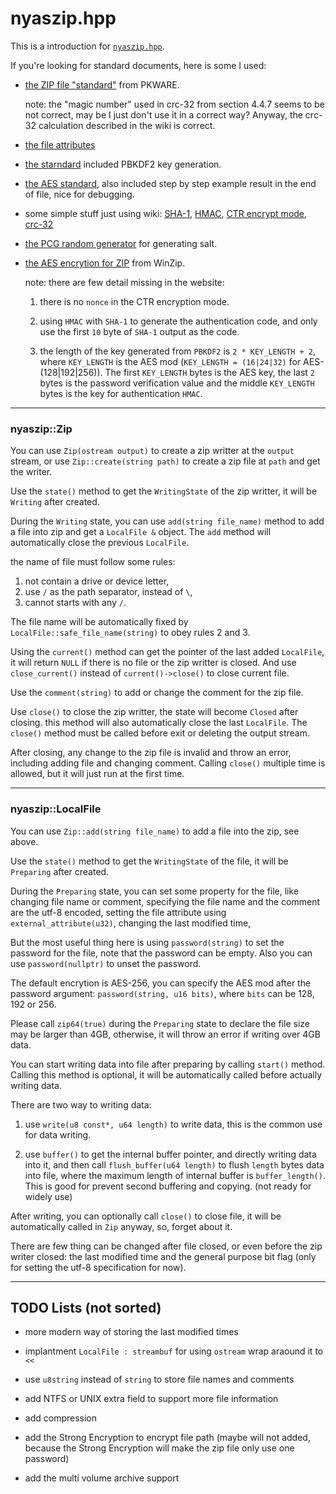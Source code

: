 # nyaszip.hpp

This is a introduction for [`nyaszip.hpp`](nyaszip.hpp).

If you're looking for standard documents, here is some I used:

- [the ZIP file "standard"](https://pkware.cachefly.net/webdocs/casestudies/APPNOTE.TXT) from PKWARE.

    note: the "magic number" used in crc-32 from section 4.4.7 seems to be not correct, may be I just don't use it in a correct way? Anyway, the crc-32 calculation described in the wiki is correct.

- [the file attributes](https://learn.microsoft.com/en-us/windows/win32/fileio/file-attribute-constants)

- [the starndard](http://www.faqs.org/rfcs/rfc2898.html) included PBKDF2 key generation.

- [the AES standard](https://nvlpubs.nist.gov/nistpubs/FIPS/NIST.FIPS.197.pdf), also included step by step example result in the end of file, nice for debugging.

- some simple stuff just using wiki: [SHA-1](https://en.wikipedia.org/wiki/SHA-1), [HMAC](https://en.wikipedia.org/wiki/HMAC), [CTR encrypt mode](https://en.wikipedia.org/wiki/Block_cipher_mode_of_operation), [crc-32](https://en.wikipedia.org/wiki/Cyclic_redundancy_check)

- [the PCG random generator](https://www.pcg-random.org) for generating salt.

- [the AES encrytion for ZIP](http://www.winzip.com/aes_info.htm) from WinZip.

    note: there are few detail missing in the website:

    1. there is no `nonce` in the CTR encryption mode.

    2. using `HMAC` with `SHA-1` to generate the authentication code, and only use the first `10` byte of `SHA-1` output as the code.

    3. the length of the key generated from `PBKDF2` is `2 * KEY_LENGTH + 2`, where `KEY_LENGTH` is the AES mod (`KEY_LENGTH = (16|24|32)` for AES-(128|192|256)). The first `KEY_LENGTH` bytes is the AES key, the last `2` bytes is the password verification value and the middle `KEY_LENGTH` bytes is the key for authentication `HMAC`.

---

### nyaszip::Zip

You can use `Zip(ostream output)` to create a zip writter at the `output` stream, or use `Zip::create(string path)` to create a zip file at `path` and get the writer.

Use the `state()` method to get the `WritingState` of the zip writter, it will be `Writing` after created.

During the `Writing` state, you can use `add(string file_name)` method to add a file into zip and get a `LocalFile &` object. The `add` method will automatically close the previous `LocalFile`.

the name of file must follow some rules:

1. not contain a drive or device letter,
2. use `/` as the path separator, instead of `\`,
3. cannot starts with any `/`.

The file name will be automatically fixed by `LocalFile::safe_file_name(string)` to obey rules 2 and 3.

Using the `current()` method can get the pointer of the last added `LocalFile`, it will return `NULL` if there is no file or the zip writter is closed. And use `close_current()` instead of `current()->close()` to close current file.

Use the `comment(string)` to add or change the comment for the zip file.

Use `close()` to close the zip writter, the state will become `Closed` after closing. this method will also automatically close the last `LocalFile`. The `close()` method must be called before exit or deleting the output stream.

After closing, any change to the zip file is invalid and throw an error, including adding file and changing comment. Calling `close()` multiple time is allowed, but it will just run at the first time.

---

### nyaszip::LocalFile

You can use `Zip::add(string file_name)` to add a file into the zip, see above.

Use the `state()` method to get the `WritingState` of the file, it will be `Preparing` after created.

During the `Preparing` state, you can set some property for the file, like changing file name or comment, specifying the file name and the comment are the utf-8 encoded, setting the file attribute using `external_attribute(u32)`, changing the last modified time,

But the most useful thing here is using `password(string)` to set the password for the file, note that the password can be empty. Also you can use `password(nullptr)` to unset the password.

The default encrytion is AES-256, you can specify the AES mod after the password argument: `password(string, u16 bits)`, where `bits` can be 128, 192 or 256.

Please call `zip64(true)` during the `Preparing` state to declare the file size may be larger than 4GB, otherwise, it will throw an error if writing over 4GB data.

You can start writing data into file after preparing by calling `start()` method. Calling this method is optional, it will be automatically called before actually writing data.

There are two way to writing data:

1. use `write(u8 const*, u64 length)` to write data, this is the common use for data writing.

2. use `buffer()` to get the internal buffer pointer, and directly writing data into it, and then call `flush_buffer(u64 length)` to flush `length` bytes data into file, where the maximum length of internal buffer is `buffer_length()`. This is good for prevent second buffering and copying. (not ready for widely use)

After writing, you can optionally call `close()` to close file, it will be automatically called in `Zip` anyway, so, forget about it.

There are few thing can be changed after file closed, or even before the zip writer closed: the last modified time and the general purpose bit flag (only for setting the utf-8 specification for now).

---

## TODO Lists (not sorted)

- more modern way of storing the last modified times

- implantment `LocalFile : streambuf` for using `ostream` wrap araound it to `<<`

- use `u8string` instead of `string` to store file names and comments

- add NTFS or UNIX extra field to support more file information

- add compression

- add the Strong Encryption to encrypt file path (maybe will not added, because the Strong Encryption will make the zip file only use one password)

- add the multi volume archive support
